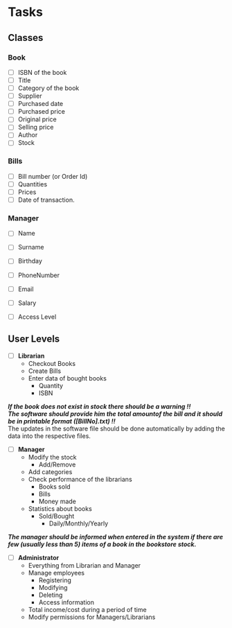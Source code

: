 # Tasks
## Classes
### Book
- [ ] ISBN of the book
- [ ] Title 
- [ ] Category of the book 
- [ ] Supplier
- [ ] Purchased date
- [ ] Purchased price 
- [ ] Original price
- [ ] Selling price
- [ ] Author
- [ ] Stock
### Bills
- [ ] Bill number (or Order Id) 
- [ ] Quantities
- [ ] Prices
- [ ] Date of transaction. 
### Manager
- [ ] Name
- [ ] Surname
- [ ] Birthday
- [ ] PhoneNumber
- [ ] Email
- [ ] Salary
- [ ] Access Level


## User Levels
-[ ] **Librarian**
    - Checkout Books
    - Create Bills
    - Enter data of bought books
      - Quantity
      - ISBN

**_If the book does not exist in stock there should be a warning !!_**
<br /> **_The software should provide him the total amountof the bill and it should be in printable format ([BillNo].txt) !!_**
<br /> The updates in the software file should be done  automatically by adding the data into the respective files.

-[ ] **Manager**
  - Modify the stock
    - Add/Remove
  - Add categories
  - Check performance of the librarians
    - Books sold
    - Bills
    - Money made
  - Statistics about books
    - Sold/Bought
      - Daily/Monthly/Yearly

**_The manager should  be informed when entered in the system if there are few (usually less than 5) items of a book in the bookstore stock._**
-[ ] **Administrator**
  - Everything from Librarian and Manager
  - Manage employees
    - Registering
    - Modifying
    - Deleting
    - Access information
  - Total income/cost during a period of time
  - Modify permissions for Managers/Librarians